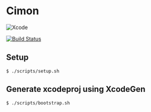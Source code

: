 # Cimon

![Xcode](https://img.shields.io/badge/Xcode-10.2-blue.svg)

[![Build Status](https://app.bitrise.io/app/d5f64794db0e2d79/status.svg?token=0XfnhDJDJK1gTduT-8wzSw&branch=master)](https://app.bitrise.io/app/d5f64794db0e2d79)

## Setup

```hcl
$ ./scripts/setup.sh
```

## Generate xcodeproj using XcodeGen

```hcl
$ ./scripts/bootstrap.sh
```
